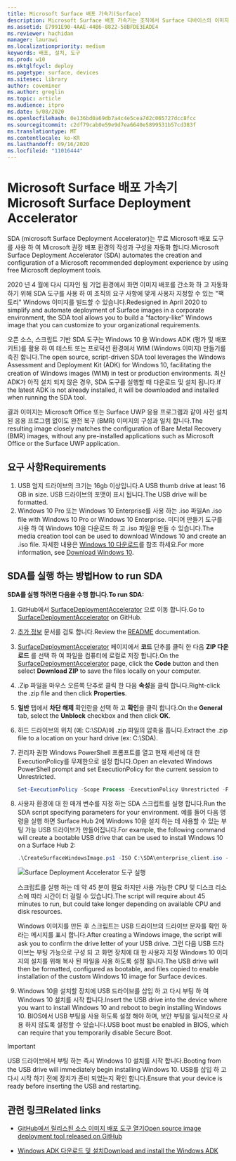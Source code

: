 ```yaml
---
title: Microsoft Surface 배포 가속기(Surface)
description: Microsoft Surface 배포 가속기는 조직에서 Surface 디바이스의 이미지를 다시 작성하기 위한 빠르고 간편한 배포 메커니즘을 제공합니다.
ms.assetid: E7991E90-4AAE-44B6-8822-58BFDE3EADE4
ms.reviewer: hachidan
manager: laurawi
ms.localizationpriority: medium
keywords: 배포, 설치, 도구
ms.prod: w10
ms.mktglfcycl: deploy
ms.pagetype: surface, devices
ms.sitesec: library
author: coveminer
ms.author: greglin
ms.topic: article
ms.audience: itpro
ms.date: 5/08/2020
ms.openlocfilehash: 0e136bd0a69db7a4c4e5cea7d2c065727dcc8fcc
ms.sourcegitcommit: c2df79cab0e59e9d7ea6640e5899531b57cd383f
ms.translationtype: MT
ms.contentlocale: ko-KR
ms.lasthandoff: 09/16/2020
ms.locfileid: "11016444"
---
```

# <span data-ttu-id="bb47e-104">Microsoft Surface 배포 가속기</span><span class="sxs-lookup"><span data-stu-id="bb47e-104">Microsoft Surface Deployment Accelerator</span></span>

<span data-ttu-id="bb47e-105">SDA (microsoft Surface Deployment Accelerator)는 무료 Microsoft 배포 도구를 사용 하 여 Microsoft 권장 배포 환경의 작성과 구성을 자동화 합니다.</span><span class="sxs-lookup"><span data-stu-id="bb47e-105">Microsoft Surface Deployment Accelerator (SDA) automates the creation and configuration of a Microsoft recommended deployment experience by using free Microsoft deployment tools.</span></span>

<span data-ttu-id="bb47e-106">2020 년 4 월에 다시 디자인 됨 기업 환경에서 화면 이미지 배포를 간소화 하 고 자동화 하기 위해 SDA 도구를 사용 하 여 조직의 요구 사항에 맞게 사용자 지정할 수 있는 "팩토리" Windows 이미지를 빌드할 수 있습니다.</span><span class="sxs-lookup"><span data-stu-id="bb47e-106">Redesigned in April 2020 to simplify and automate deployment of Surface images in a corporate environment, the SDA tool allows you to build a “factory-like” Windows image that you can customize to your organizational requirements.</span></span>

<span data-ttu-id="bb47e-107">오픈 소스, 스크립트 기반 SDA 도구는 Windows 10 용 Windows ADK (평가 및 배포 키트)를 활용 하 여 테스트 또는 프로덕션 환경에서 WIM (Windows 이미지) 만들기를 촉진 합니다.</span><span class="sxs-lookup"><span data-stu-id="bb47e-107">The open source, script-driven SDA tool leverages the Windows Assessment and Deployment Kit (ADK) for Windows 10, facilitating the creation of Windows images (WIM) in test or production environments.</span></span> <span data-ttu-id="bb47e-108">최신 ADK가 아직 설치 되지 않은 경우, SDA 도구를 실행할 때 다운로드 및 설치 됩니다.</span><span class="sxs-lookup"><span data-stu-id="bb47e-108">If the latest ADK is not already installed, it will be downloaded and installed when running the SDA tool.</span></span>

<span data-ttu-id="bb47e-109">결과 이미지는 Microsoft Office 또는 Surface UWP 응용 프로그램과 같이 사전 설치 된 응용 프로그램 없이도 완전 복구 (BMR) 이미지의 구성과 일치 합니다.</span><span class="sxs-lookup"><span data-stu-id="bb47e-109">The resulting image closely matches the configuration of Bare Metal Recovery (BMR) images, without any pre-installed applications such as Microsoft Office or the Surface UWP application.</span></span>

## <span data-ttu-id="bb47e-110">요구 사항</span><span class="sxs-lookup"><span data-stu-id="bb47e-110">Requirements</span></span>

1. <span data-ttu-id="bb47e-111">USB 엄지 드라이브의 크기는 16gb 이상입니다.</span><span class="sxs-lookup"><span data-stu-id="bb47e-111">A USB thumb drive at least 16 GB in size.</span></span> <span data-ttu-id="bb47e-112">USB 드라이브의 포맷이 표시 됩니다.</span><span class="sxs-lookup"><span data-stu-id="bb47e-112">The USB drive will be formatted.</span></span>
2. <span data-ttu-id="bb47e-113">Windows 10 Pro 또는 Windows 10 Enterprise를 사용 하는 .iso 파일</span><span class="sxs-lookup"><span data-stu-id="bb47e-113">An .iso file with Windows 10 Pro or Windows 10 Enterprise.</span></span> <span data-ttu-id="bb47e-114">미디어 만들기 도구를 사용 하 여 Windows 10을 다운로드 하 고 .iso 파일을 만들 수 있습니다.</span><span class="sxs-lookup"><span data-stu-id="bb47e-114">The media creation tool can be used to download Windows 10 and create an .iso file.</span></span> <span data-ttu-id="bb47e-115">자세한 내용은 [Windows 10 다운로드](https://www.microsoft.com/software-download/windows10)를 참조 하세요.</span><span class="sxs-lookup"><span data-stu-id="bb47e-115">For more information, see [Download Windows 10](https://www.microsoft.com/software-download/windows10).</span></span>

## <span data-ttu-id="bb47e-116">SDA를 실행 하는 방법</span><span class="sxs-lookup"><span data-stu-id="bb47e-116">How to run SDA</span></span>

**<span data-ttu-id="bb47e-117">SDA를 실행 하려면 다음을 수행 합니다.</span><span class="sxs-lookup"><span data-stu-id="bb47e-117">To run SDA:</span></span>**

1. <span data-ttu-id="bb47e-118">GitHub에서 [SurfaceDeploymentAccelerator](https://github.com/microsoft/SurfaceDeploymentAccelerator) 으로 이동 합니다.</span><span class="sxs-lookup"><span data-stu-id="bb47e-118">Go to [SurfaceDeploymentAccelerator](https://github.com/microsoft/SurfaceDeploymentAccelerator) on GitHub.</span></span> 
2. <span data-ttu-id="bb47e-119">[추가 정보](https://github.com/microsoft/SurfaceDeploymentAccelerator/blob/master/README.md) 문서를 검토 합니다.</span><span class="sxs-lookup"><span data-stu-id="bb47e-119">Review the [README](https://github.com/microsoft/SurfaceDeploymentAccelerator/blob/master/README.md) documentation.</span></span>
3. <span data-ttu-id="bb47e-120">[SurfaceDeploymentAccelerator](https://github.com/microsoft/SurfaceDeploymentAccelerator) 페이지에서 **코드** 단추를 클릭 한 다음 **ZIP 다운로드** 를 선택 하 여 파일을 컴퓨터에 로컬로 저장 합니다.</span><span class="sxs-lookup"><span data-stu-id="bb47e-120">On the [SurfaceDeploymentAccelerator](https://github.com/microsoft/SurfaceDeploymentAccelerator) page, click the **Code** button and then select **Download ZIP** to save the files locally on your computer.</span></span>
4. <span data-ttu-id="bb47e-121">.Zip 파일을 마우스 오른쪽 단추로 클릭 한 다음 **속성**을 클릭 합니다.</span><span class="sxs-lookup"><span data-stu-id="bb47e-121">Right-click the .zip file and then click **Properties**.</span></span>
5. <span data-ttu-id="bb47e-122">**일반** 탭에서 **차단 해제** 확인란을 선택 하 고 **확인**을 클릭 합니다.</span><span class="sxs-lookup"><span data-stu-id="bb47e-122">On the **General** tab, select the **Unblock** checkbox and then click **OK**.</span></span>
6. <span data-ttu-id="bb47e-123">하드 드라이브의 위치 (예: C:\SDA)에 .zip 파일의 압축을 풉니다.</span><span class="sxs-lookup"><span data-stu-id="bb47e-123">Extract the .zip file to a location on your hard drive (ex: C:\SDA).</span></span>
7. <span data-ttu-id="bb47e-124">관리자 권한 Windows PowerShell 프롬프트를 열고 현재 세션에 대 한 ExecutionPolicy를 무제한으로 설정 합니다.</span><span class="sxs-lookup"><span data-stu-id="bb47e-124">Open an elevated Windows PowerShell prompt and set ExecutionPolicy for the current session to Unrestricted.</span></span>

    ```powershell
    Set-ExecutionPolicy -Scope Process -ExecutionPolicy Unrestricted -Force
    ```
8. <span data-ttu-id="bb47e-125">사용자 환경에 대 한 매개 변수를 지정 하는 SDA 스크립트를 실행 합니다.</span><span class="sxs-lookup"><span data-stu-id="bb47e-125">Run the SDA script specifying parameters for your environment.</span></span> <span data-ttu-id="bb47e-126">예를 들어 다음 명령을 실행 하면 Surface Hub 2에 Windows 10을 설치 하는 데 사용할 수 있는 부팅 가능 USB 드라이브가 만들어집니다.</span><span class="sxs-lookup"><span data-stu-id="bb47e-126">For example, the following command will create a bootable USB drive that can be used to install Windows 10 on a Surface Hub 2:</span></span>

    ```powershell
    .\CreateSurfaceWindowsImage.ps1 -ISO C:\SDA\enterprise_client.iso -OSSKU Enterprise -DestinationFolder C:\Output -Device SurfaceHub2 -CreateUSB $True
    ```

   ![Surface Deployment Accelerator 도구 실행](images/sda1.png)

    <span data-ttu-id="bb47e-128">스크립트를 실행 하는 데 약 45 분이 필요 하지만 사용 가능한 CPU 및 디스크 리소스에 따라 시간이 더 걸릴 수 있습니다.</span><span class="sxs-lookup"><span data-stu-id="bb47e-128">The script will require about 45 minutes to run, but could take longer depending on available CPU and disk resources.</span></span> 

    <span data-ttu-id="bb47e-129">Windows 이미지를 만든 후 스크립트는 USB 드라이브의 드라이브 문자를 확인 하 라는 메시지를 표시 합니다.</span><span class="sxs-lookup"><span data-stu-id="bb47e-129">After creating a Windows image, the script will ask you to confirm the drive letter of your USB drive.</span></span> <span data-ttu-id="bb47e-130">그런 다음 USB 드라이브는 부팅 가능으로 구성 되 고 화면 장치에 대 한 사용자 지정 Windows 10 이미지의 설치를 위해 복사 된 파일을 사용 하도록 설정 됩니다.</span><span class="sxs-lookup"><span data-stu-id="bb47e-130">The USB drive will then be formatted, configured as bootable, and files copied to enable installation of the custom Windows 10 image for Surface devices.</span></span>

9. <span data-ttu-id="bb47e-131">Windows 10을 설치할 장치에 USB 드라이브를 삽입 하 고 다시 부팅 하 여 Windows 10 설치를 시작 합니다.</span><span class="sxs-lookup"><span data-stu-id="bb47e-131">Insert the USB drive into the device where you want to install Windows 10 and reboot to begin installing Windows 10.</span></span> <span data-ttu-id="bb47e-132">BIOS에서 USB 부팅을 사용 하도록 설정 해야 하며, 보안 부팅을 일시적으로 사용 하지 않도록 설정할 수 있습니다.</span><span class="sxs-lookup"><span data-stu-id="bb47e-132">USB boot must be enabled in BIOS, which can require that you temporarily disable Secure Boot.</span></span>

> [!IMPORTANT]
> <span data-ttu-id="bb47e-133">USB 드라이브에서 부팅 하는 즉시 Windows 10 설치를 시작 합니다.</span><span class="sxs-lookup"><span data-stu-id="bb47e-133">Booting from the USB drive will immediately begin installing Windows 10.</span></span> <span data-ttu-id="bb47e-134">USB를 삽입 하 고 다시 시작 하기 전에 장치가 준비 되었는지 확인 합니다.</span><span class="sxs-lookup"><span data-stu-id="bb47e-134">Ensure that your device is ready before inserting the USB and restarting.</span></span> 

## <span data-ttu-id="bb47e-135">관련 링크</span><span class="sxs-lookup"><span data-stu-id="bb47e-135">Related links</span></span>

 - [<span data-ttu-id="bb47e-136">GitHub에서 릴리스된 소스 이미지 배포 도구 열기</span><span class="sxs-lookup"><span data-stu-id="bb47e-136">Open source image deployment tool released on GitHub</span></span>](https://techcommunity.microsoft.com/t5/surface-it-pro-blog/open-source-image-deployment-tool-released-on-github/ba-p/1314115)

 - [<span data-ttu-id="bb47e-137">Windows ADK 다운로드 및 설치</span><span class="sxs-lookup"><span data-stu-id="bb47e-137">Download and install the Windows ADK</span></span>](https://docs.microsoft.com/windows-hardware/get-started/adk-install)
